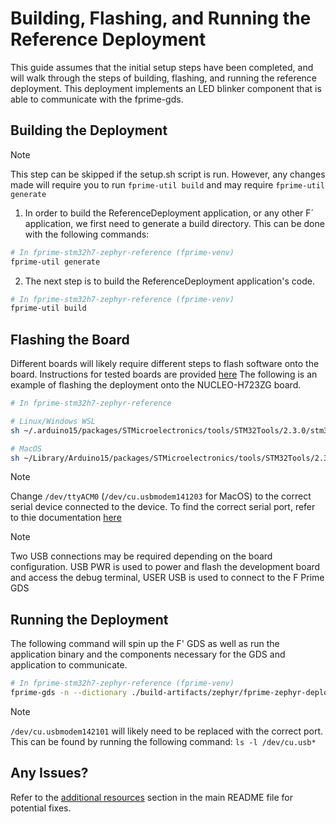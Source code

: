 # Building, Flashing, and Running the Reference Deployment

This guide assumes that the initial setup steps have been completed, and will walk through the steps of building, flashing, and running the reference deployment. This deployment implements an LED blinker component that is able to communicate with the fprime-gds.

## Building the Deployment
> [!Note]
> This step can be skipped if the setup.sh script is run. However, any changes made will require you to run `fprime-util build` and may require `fprime-util generate`

1. In order to build the ReferenceDeployment application, or any other F´ application, we first need to generate a build directory. This can be done with the following commands:

```sh
# In fprime-stm32h7-zephyr-reference (fprime-venv)
fprime-util generate
```

2. The next step is to build the ReferenceDeployment application's code.
```sh
# In fprime-stm32h7-zephyr-reference (fprime-venv)
fprime-util build
```

## Flashing the Board

Different boards will likely require different steps to flash software onto the board. Instructions for tested boards are provided [here][board-list] The following is an example of flashing the deployment onto the NUCLEO-H723ZG board.

```sh
# In fprime-stm32h7-zephyr-reference

# Linux/Windows WSL
sh ~/.arduino15/packages/STMicroelectronics/tools/STM32Tools/2.3.0/stm32CubeProg.sh -i swd -f build-fprime-automatic-zephyr/zephyr/zephyr.hex -c /dev/ttyACM0

# MacOS
sh ~/Library/Arduino15/packages/STMicroelectronics/tools/STM32Tools/2.3.0/stm32CubeProg.sh -i swd -f build-fprime-automatic-zephyr/zephyr/zephyr.hex -c /dev/cu.usbmodem142203 
```

> [!Note]
> Change `/dev/ttyACM0` (`/dev/cu.usbmodem141203` for MacOS) to the correct serial device connected to the device. To find the correct serial port, refer to thie documentation [here](https://github.com/ngcp-project/gcs-infrastructure/blob/d34eeba4eb547a5174d291a64b36eaa8c11369c8/Communication/XBee/docs/serial_port.md)

> [!Note]
> Two USB connections may be required depending on the board configuration. USB PWR is used to power and flash the development board and access the debug terminal, USER USB is used to connect to the F Prime GDS

## Running the Deployment

The following command will spin up the F' GDS as well as run the application binary and the components necessary for the GDS and application to communicate.

```sh
# In fprime-stm32h7-zephyr-reference (fprime-venv)
fprime-gds -n --dictionary ./build-artifacts/zephyr/fprime-zephyr-deployment/dict/ReferenceDeploymentTopologyDictionary.json --communication-selection uart --uart-device /dev/cu.usbmodem142101 --uart-baud 115200 
```

> [!Note]
> `/dev/cu.usbmodem142101` will likely need to be replaced with the correct port. This can be found by running the following command: `ls -l /dev/cu.usb*`


## Any Issues?
Refer to the [additional resources][additional-resources] section in the main README file for potential fixes.

<!-- Links -->
[board-list]: ../additional-resources/board-list.md
[additional-resources]: ../../README.md#additional-resources